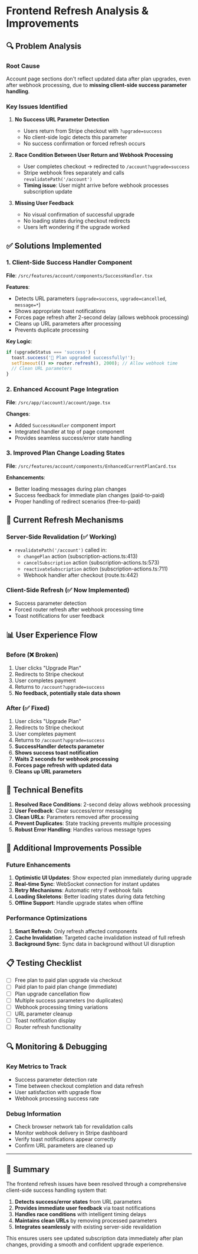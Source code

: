 # Frontend Refresh Analysis & Improvements

## 🔍 Problem Analysis

### Root Cause
Account page sections don't reflect updated data after plan upgrades, even after webhook processing, due to **missing client-side success parameter handling**.

### Key Issues Identified

1. **No Success URL Parameter Detection**
   - Users return from Stripe checkout with `?upgrade=success` 
   - No client-side logic detects this parameter
   - No success confirmation or forced refresh occurs

2. **Race Condition Between User Return and Webhook Processing**
   - User completes checkout → redirected to `/account?upgrade=success`
   - Stripe webhook fires separately and calls `revalidatePath('/account')`
   - **Timing issue**: User might arrive before webhook processes subscription update

3. **Missing User Feedback**
   - No visual confirmation of successful upgrade
   - No loading states during checkout redirects
   - Users left wondering if the upgrade worked

## ✅ Solutions Implemented

### 1. Client-Side Success Handler Component

**File**: `/src/features/account/components/SuccessHandler.tsx`

**Features**:
- Detects URL parameters (`upgrade=success`, `upgrade=cancelled`, `message=*`)
- Shows appropriate toast notifications
- Forces page refresh after 2-second delay (allows webhook processing)
- Cleans up URL parameters after processing
- Prevents duplicate processing

**Key Logic**:
```typescript
if (upgradeStatus === 'success') {
  toast.success('🎉 Plan upgraded successfully!');
  setTimeout(() => router.refresh(), 2000); // Allow webhook time
  // Clean URL parameters
}
```

### 2. Enhanced Account Page Integration

**File**: `/src/app/(account)/account/page.tsx`

**Changes**:
- Added `SuccessHandler` component import
- Integrated handler at top of page component
- Provides seamless success/error state handling

### 3. Improved Plan Change Loading States

**File**: `/src/features/account/components/EnhancedCurrentPlanCard.tsx`

**Enhancements**:
- Better loading messages during plan changes
- Success feedback for immediate plan changes (paid-to-paid)
- Proper handling of redirect scenarios (free-to-paid)

## 🔧 Current Refresh Mechanisms

### Server-Side Revalidation (✅ Working)
- `revalidatePath('/account')` called in:
  - `changePlan` action (subscription-actions.ts:413)
  - `cancelSubscription` action (subscription-actions.ts:573) 
  - `reactivateSubscription` action (subscription-actions.ts:711)
  - Webhook handler after checkout (route.ts:442)

### Client-Side Refresh (✅ Now Implemented)
- Success parameter detection
- Forced router refresh after webhook processing time
- Toast notifications for user feedback

## 📊 User Experience Flow

### Before (❌ Broken)
1. User clicks "Upgrade Plan"
2. Redirects to Stripe checkout
3. User completes payment
4. Returns to `/account?upgrade=success`
5. **No feedback, potentially stale data shown**

### After (✅ Fixed)
1. User clicks "Upgrade Plan" 
2. Redirects to Stripe checkout
3. User completes payment
4. Returns to `/account?upgrade=success`
5. **SuccessHandler detects parameter**
6. **Shows success toast notification**
7. **Waits 2 seconds for webhook processing**
8. **Forces page refresh with updated data**
9. **Cleans up URL parameters**

## 🎯 Technical Benefits

1. **Resolved Race Conditions**: 2-second delay allows webhook processing
2. **User Feedback**: Clear success/error messaging
3. **Clean URLs**: Parameters removed after processing
4. **Prevent Duplicates**: State tracking prevents multiple processing
5. **Robust Error Handling**: Handles various message types

## 🚀 Additional Improvements Possible

### Future Enhancements
1. **Optimistic UI Updates**: Show expected plan immediately during upgrade
2. **Real-time Sync**: WebSocket connection for instant updates
3. **Retry Mechanisms**: Automatic retry if webhook fails
4. **Loading Skeletons**: Better loading states during data fetching
5. **Offline Support**: Handle upgrade states when offline

### Performance Optimizations
1. **Smart Refresh**: Only refresh affected components
2. **Cache Invalidation**: Targeted cache invalidation instead of full refresh
3. **Background Sync**: Sync data in background without UI disruption

## 📋 Testing Checklist

- [ ] Free plan to paid plan upgrade via checkout
- [ ] Paid plan to paid plan change (immediate)
- [ ] Plan upgrade cancellation flow
- [ ] Multiple success parameters (no duplicates)
- [ ] Webhook processing timing variations
- [ ] URL parameter cleanup
- [ ] Toast notification display
- [ ] Router refresh functionality

## 🔍 Monitoring & Debugging

### Key Metrics to Track
- Success parameter detection rate
- Time between checkout completion and data refresh
- User satisfaction with upgrade flow
- Webhook processing success rate

### Debug Information
- Check browser network tab for revalidation calls
- Monitor webhook delivery in Stripe dashboard
- Verify toast notifications appear correctly
- Confirm URL parameters are cleaned up

---

## 🎉 Summary

The frontend refresh issues have been resolved through a comprehensive client-side success handling system that:

1. **Detects success/error states** from URL parameters
2. **Provides immediate user feedback** via toast notifications  
3. **Handles race conditions** with intelligent timing delays
4. **Maintains clean URLs** by removing processed parameters
5. **Integrates seamlessly** with existing server-side revalidation

This ensures users see updated subscription data immediately after plan changes, providing a smooth and confident upgrade experience.